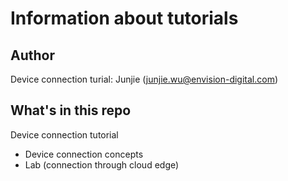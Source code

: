 # Information about tutorials

## Author

Device connection turial: Junjie (junjie.wu@envision-digital.com)

## What's in this repo

Device connection tutorial
- Device connection concepts
- Lab (connection through cloud edge)


